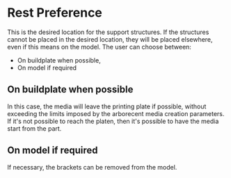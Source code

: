 Rest Preference
====

This is the desired location for the support structures. If the structures cannot be placed in the desired location, they will be placed elsewhere, even if this means on the model. The user can choose between:
* On buildplate when possible,
* On model if required


On buildplate when possible
----

In this case, the media will leave the printing plate if possible, without exceeding the limits imposed by the arborecent media creation parameters.
If it's not possible to reach the platen, then it's possible to have the media start from the part.


On model if required
----

If necessary, the brackets can be removed from the model.